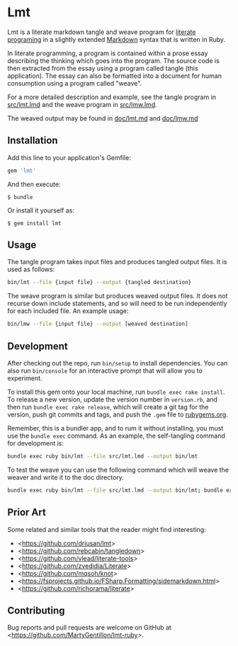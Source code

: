# Lmt

Lmt is a literate markdown tangle and weave program for [literate programing](https://en.wikipedia.org/wiki/Literate_programming) in a slightly extended [Markdown](http://daringfireball.net/projects/markdown/syntax) syntax that is written in Ruby.

In literate programming, a program is contained within a prose essay describing the thinking which goes into the program.  The source code is then extracted from the essay using a program called tangle (this application).  The essay can also be formatted into a document for human consumption using a program called "weave".

For a more detailed description and example, see the tangle program in [src/lmt.lmd](./src/lmt.lmd) and the weave program in [src/lmw.lmd](./src/lmw.lmd).

The weaved output may be found in [doc/lmt.md](./doc/lmt.md) and [doc/lmw.md](./doc/lmw.md)

## Installation

Add this line to your application's Gemfile:

```ruby
gem 'lmt'
```

And then execute:

    $ bundle

Or install it yourself as:

    $ gem install lmt

## Usage

The tangle program takes input files and produces tangled output files.  It is used as follows:

``` bash
bin/lmt --file {input file} --output {tangled destination}
```

The weave program is similar but produces weaved output files.  It does not recurse down include statements, and so will need to be run independently for each included file.  An example usage:

``` bash
bin/lmw --file {input file} --output [weaved destination]
```

## Development

After checking out the repo, run `bin/setup` to install dependencies. You can also run `bin/console` for an interactive prompt that will allow you to experiment.

To install this gem onto your local machine, run `bundle exec rake install`. To release a new version, update the version number in `version.rb`, and then run `bundle exec rake release`, which will create a git tag for the version, push git commits and tags, and push the `.gem` file to [rubygems.org](https://rubygems.org).

Remember, this is a bundler app, and to rum it without installing, you must use the `bundle exec` command. As an example, the self-tangling command for development is:

``` bash
bundle exec ruby bin/lmt --file src/lmt.lmd --output bin/lmt
```

To test the weave you can use the following command which will weave the weaver and write it to the doc directory.

``` bash
bundle exec ruby bin/lmt --file src/lmt.lmd --output bin/lmt; bundle exec ruby bin/lmw --file src/lmw.lmd --output doc/lmw.md
```

## Prior Art

Some related and similar tools that the reader might find interesting:

* <<https://github.com/driusan/lmt>>
* <<https://github.com/rebcabin/tangledown>>
* <<https://github.com/vlead/literate-tools>>
* <<https://github.com/zyedidia/Literate>>
* <<https://github.com/mqsoh/knot>>
* <<https://fsprojects.github.io/FSharp.Formatting/sidemarkdown.html>>
* <<https://github.com/richorama/literate>>

## Contributing

Bug reports and pull requests are welcome on GitHub at <<https://github.com/MartyGentillon/lmt-ruby>>.

